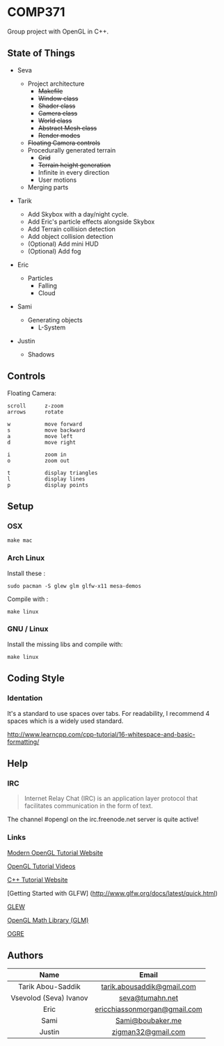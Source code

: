 # COMP371

Group project with OpenGL in C++.

## State of Things

- Seva
    - Project architecture
        - ~~Makefile~~
        - ~~Window class~~
        - ~~Shader class~~
        - ~~Camera class~~
        - ~~World class~~
        - ~~Abstract Mesh class~~
        - ~~Render modes~~
    - ~~Floating Camera controls~~
    - Procedurally generated terrain
        - ~~Grid~~
        - ~~Terrain height generation~~
        - Infinite in every direction
        - User motions
    - Merging parts
    
- Tarik
    - Add Skybox with a day/night cycle.
    - Add Eric's particle effects alongside Skybox
    - Add Terrain collision detection
    - Add object collision detection
    - (Optional) Add mini HUD
    - (Optional) Add fog 

- Eric
    - Particles
        - Falling
        - Cloud

- Sami
    - Generating objects
        - L-System

- Justin
    - Shadows


## Controls

Floating Camera:

    scroll      z-zoom
    arrows      rotate
    
    w           move forward
    s           move backward
    a           move left
    d           move right
    
    i           zoom in
    o           zoom out
    
    t           display triangles
    l           display lines
    p           display points

## Setup

### OSX

    make mac

### Arch Linux

Install these :

    sudo pacman -S glew glm glfw-x11 mesa-demos

Compile with :

    make linux

### GNU / Linux

Install the missing libs and compile with:

    make linux

## Coding Style

### Identation

It's a standard to use spaces over tabs. For readability, I recommend 4 spaces which is a widely used standard.

http://www.learncpp.com/cpp-tutorial/16-whitespace-and-basic-formatting/

## Help

### IRC

> Internet Relay Chat (IRC) is an application layer protocol that facilitates communication in the form of text.

The channel #opengl on the irc.freenode.net server is quite active!

### Links

[Modern OpenGL Tutorial Website](https://learnopengl.com)

[OpenGL Tutorial Videos](https://www.youtube.com/watch?v=6c1QYZAEP2M&list=PLRwVmtr-pp06qT6ckboaOhnm9FxmzHpbY)

[C++ Tutorial Website](http://www.learncpp.com)

[Getting Started with GLFW] (http://www.glfw.org/docs/latest/quick.html)

[GLEW](http://glew.sourceforge.net)

[OpenGL Math Library (GLM)](http://glm.g-truc.net/0.9.8/index.html)

[OGRE](http://www.ogre3d.org)

## Authors

| Name                   |  Email                       |
|:----------------------:|:----------------------------:|
| Tarik Abou-Saddik      | tarik.abousaddik@gmail.com   |
| Vsevolod (Seva) Ivanov | seva@tumahn.net              |
| Eric                   | ericchiassonmorgan@gmail.com |
| Sami					 | Sami@boubaker.me			    |
| Justin                 | zigman32@gmail.com           |
